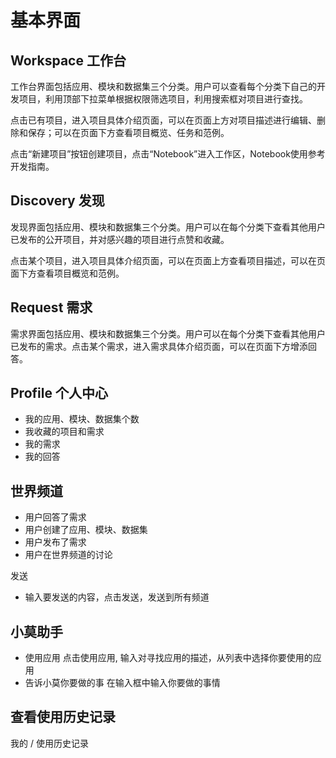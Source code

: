 # 基本界面
 
## Workspace 工作台

工作台界面包括应用、模块和数据集三个分类。用户可以查看每个分类下自己的开发项目，利用顶部下拉菜单根据权限筛选项目，利用搜索框对项目进行查找。

点击已有项目，进入项目具体介绍页面，可以在页面上方对项目描述进行编辑、删除和保存；可以在页面下方查看项目概览、任务和范例。

点击“新建项目”按钮创建项目，点击“Notebook”进入工作区，Notebook使用参考开发指南。

## Discovery 发现

发现界面包括应用、模块和数据集三个分类。用户可以在每个分类下查看其他用户已发布的公开项目，并对感兴趣的项目进行点赞和收藏。

点击某个项目，进入项目具体介绍页面，可以在页面上方查看项目描述，可以在页面下方查看项目概览和范例。

## Request 需求

需求界面包括应用、模块和数据集三个分类。用户可以在每个分类下查看其他用户已发布的需求。点击某个需求，进入需求具体介绍页面，可以在页面下方增添回答。

## Profile 个人中心

- 我的应用、模块、数据集个数
- 我收藏的项目和需求
- 我的需求
- 我的回答

## 世界频道

- 用户回答了需求
- 用户创建了应用、模块、数据集
- 用户发布了需求
- 用户在世界频道的讨论

发送
- 输入要发送的内容，点击发送，发送到所有频道

## 小莫助手
- 使用应用
点击使用应用, 输入对寻找应用的描述，从列表中选择你要使用的应用
- 告诉小莫你要做的事
在输入框中输入你要做的事情

## 查看使用历史记录
我的 / 使用历史记录 
